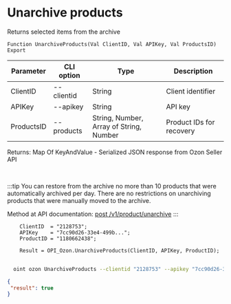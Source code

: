 ﻿---
sidebar_position: 13
---

# Unarchive products
 Returns selected items from the archive



`Function UnarchiveProducts(Val ClientID, Val APIKey, Val ProductsID) Export`

  | Parameter | CLI option | Type | Description |
  |-|-|-|-|
  | ClientID | --clientid | String | Client identifier |
  | APIKey | --apikey | String | API key |
  | ProductsID | --products | String, Number, Array of String, Number | Product IDs for recovery |

  
  Returns:  Map Of KeyAndValue - Serialized JSON response from Ozon Seller API

<br/>

:::tip
You can restore from the archive no more than 10 products that were automatically archived per day. There are no restrictions on unarchiving products that were manually moved to the archive.

 Method at API documentation: [post /v1/product/unarchive](https://docs.ozon.ru/api/seller/#operation/ProductAPI_ProductUnarchive)
:::
<br/>


```bsl title="Code example"
    ClientID  = "2128753";
    APIKey    = "7cc90d26-33e4-499b...";
    ProductID = "1180662438";

    Result = OPI_Ozon.UnarchiveProducts(ClientID, APIKey, ProductID);
```



```sh title="CLI command example"
    
  oint ozon UnarchiveProducts --clientid "2128753" --apikey "7cc90d26-33e4-499b..." --products %products%

```

```json title="Result"
{
 "result": true
}
```
